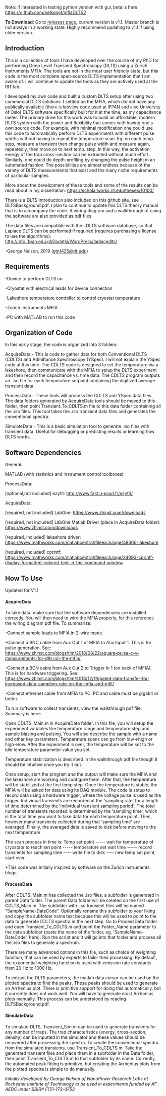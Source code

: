 Note: If interested in testing python version with gui, beta is here: https://github.com/nelsongt/mfiaDLTS2

**To Download**: Go to [releases page](https://github.com/nelsongt/mfiaDLTS/releases), current version is v1.1. Master branch is not always in a working state. Highly recommend updating to v1.1 if using older version.

Introduction
------------

This is a collection of tools I have developed over the course of my PhD for performing Deep Level Transient Spectroscopy (DLTS) using a Zurich Instruments MFIA. The tools are not in the most user friendly state, but this code is the most complete open-source DLTS implementation that I am aware of. I will continue to update the tools as they are actively used at the RIT lab.

I developed my own code and built a custom DLTS setup after using two commercial DLTS solutions. I settled on the MFIA, which did not have any publically available (there is labview code used at IFPAN and also University of Oslo) DLTS software specifically built for it at the time,  as my capacitance meter. The primary drive for this work was to build an affordable, modern DLTS system with the power and flexibility that comes with having one's own source code. For example, with minimal modification one could use this code to automatically perform DLTS experiments with different pulse widths without having to repeat the temperature scan. Eg. on each temp. step, measure a transient then change pulse width and measure again, repeatedly, then move on to next temp. step. In this way, the activation energy of the trap cross-section can be extracted without much effort. Similarly, one could do depth-profiling by changing the pulse height in an automated fashion. The possibilities are almost endless because of the variety of DLTS measurements that exist and the many niche requirements of particular samples.

More about the development of these tools and some of the results can be read about in my dissertation: https://scholarworks.rit.edu/theses/10100/

There is a DLTS introduction also included on this github site, see DLTSBackground.pdf. I plan to continue to update this DLTS theory manual that is to accompany the code. A wiring diagram and a walkthrough of using the software are also provided as pdf files.

The data files are compatible with the LDLTS software database, so that Laplace DLTS can be performed if required (requires purchasing a license to use the algorithms): http://info.ifpan.edu.pl/Dodatki/WordPress/laplacedlts/

-George Nelson, 2019 (gtn1425@rit.edu)


Requirements
------------

  -Device to perform DLTS on
  
  -Cryostat with electrical leads for device connection
  
  -Lakeshore temperature controller to control cryostat temperature
  
  -Zurich Instruments MFIA
  
  -PC with MATLAB to run this code


Organization of Code
------------

In this early stage, the code is organized into 3 folders:

AcquireData - This is code to gather data for both Conventional DLTS (CDLTS) and Admittance Spectroscopy (YSpec). I will not explain the YSpec code at this time. The CDLTS code is designed to set the temperature via a lakeshore, then communicate with the MFIA to setup the DLTS experiment and then record the capacitance vs. time data. The CDLTS program outputs an .iso file for each temperature setpoint containing the digitized average transient data.

ProcessData - These tools will process the CDLTS and YSpec data files. The data folders generated by AcquireData tools should be moved to this folder, then point Transient_To_CDLTS.m file to this data folder containing all the .iso files. This tool takes the .iso transient data files and generates the conventional spectra.

SimulateData - This is a basic simulation tool to generate .iso files with transient data. Useful for debugging or predicting results or learning how DLTS works.

Software Dependencies
------------

General:

  MATLAB (with statistics and instrument control toolboxes)
  
ProcessData:

  [optional,not included] ezyfit:  http://www.fast.u-psud.fr/ezyfit/
  
AcquireData:

  [required, not included] LabOne: https://www.zhinst.com/downloads
  
  [required, not included] LabOne Matlab Driver (place in AcquireData folder): https://www.zhinst.com/downloads
  
  [required, included] lakeshore driver: https://www.mathworks.com/matlabcentral/fileexchange/48366-lakeshore
  
  [required, included] cprintf: https://www.mathworks.com/matlabcentral/fileexchange/24093-cprintf-display-formatted-colored-text-in-the-command-window
  
How To Use
------------
Updated for V1.1

#### AcquireData

To take data, make sure that the software dependencies are installed correctly. You will then need to wire the MFIA properly, for this reference the wiring diagram pdf file. To summarize:

-Connect sample leads to MFIA in 2-wire mode.

-Connect a BNC cable from Aux Out 1 of MFIA to Aux Input 1. This is for pulse generation. See: https://www.zhinst.com/blogs/tim/2018/08/22/square-pulse-c-v-measurements-for-dlts-on-the-mfia/

-Connect a BCN cable from Aux Out 2 to Trigger In 1 (on back of MFIA). This is for hardware triggering. See: https://www.zhinst.com/blogs/tim/2018/12/19/gated-data-transfer-for-increased-data-sampling-rate-on-the-mfia-and-mfli/

-Connect ethernet cable from MFIA to PC. PC and cable must be gigabit or better.

To run software to collect transients, view the walkthrough pdf file. Summary is here:

Open CDLTS_Main.m in AcquireData folder. In this file, you will setup the experiment variables like temperature range and temperature step and sample biasing and pulsing. You will also describe the sample with a name and other key parameters. Temperature scans can go from low->high or high->low. After the experiment is over, the temperature will be set to the idle temperature parameter value you set.

Temperature stabilization is described in the walkthrough pdf file though it should be intuitive once you try it out.

Once setup, start the program and the output will make sure the MFIA and the lakeshore are working and configure them. After that, the temperature will be stabilized at the first temp step. Once the temperature is stable, the MFIA will be asked for data using its DAQ module. The code is setup to record data using a hardware trigger, where the voltage pulse is used as the trigger. Individual transients are recorded at the 'sampling rate' for a length of time determined by the 'individual transient sampling period'. The total number of transients recorded is determined by the 'sampling time', which is the total time you want to take data for each temperature point. Then, however many transients collected during that 'sampling time' are averaged. Finally, the averaged data is saved to disk before moving to the next temperature.

The scan process in time is: Temp set point ----- wait for temperature of cryostate to reach set point -----  temperature set wait time ----- record transients for sampling time ---- write file to disk ---- new temp set point, start over

*This code was initially inspired by software on the Zurich Instruments blogs.

#### ProcessData

After CDLTS_Main.m has collected the .iso files, a subfolder is generated in parent Data folder. The parent Data folder will be created on the first use of CDLTS_Main.m. The subfolder with .iso transient files will be named "SampleName-DateCode". Optionally rename this subfolder to your liking and copy the subfolder name text because this will be used to point to the data to generate CDLTS spectra in the next step. Go to ProcessData folder and open Transient_To_CDLTS.m and point the Folder_Name parameter to the data subfolder (paste the name of the folder, eg. 'SampleName-DateCode', here). Run the script and it will go into that folder and process all the .iso files to generate a spectrum.

There are many advanced options in this file, such as choice of weighting function, that can be used by experts to tailor their processing. By default, the exponential weighting function is used with emission rate constants from 20 Hz to 1000 Hz.

To extract the DLTS parameters, the matlab data cursor can be used on the plotted spectra to find the peaks. These peaks should be used to generate an Arrhenius plot. There is primitive support for doing this automatically, but it currently does not work well. You will have to generate most Arrhenius plots manually. This process can be understood by reading DLTSBackground.pdf.

#### SimulateData

To simulate DLTS, Transient_Sim.m can be used to generate transients for any number of traps. The trap characteristics (energy, cross-section, density) can be inputted in the simulator and these values should be recovered after processing the spectra. To create the conventional spectra from the simulated transients, use Transient_To_CDLTS.m. Take the generated transient files and place them in a subfolder in the Data folder, then point Transient_To_CDLTS.m to that subfolder by its name. Currently, the automated peak fitting is primitive, but creating the Arrhenius plots from the plotted spectra is simple to do manually.

*Initially developed by George Nelson of NanoPower Research Labs at Rochester Institute of Technology to be used in experiments funded by AF AEDC under SBIR# F151-173-0753*





